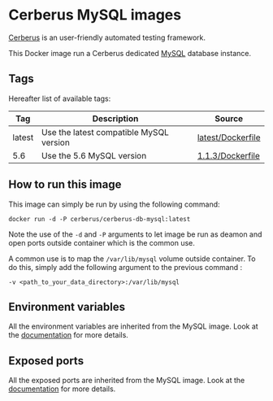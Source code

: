 Cerberus MySQL images
====================

[Cerberus](http://www.cerberus-testing.org/) is an user-friendly automated testing framework.

This Docker image run a Cerberus dedicated [MySQL](https://www.mysql.com/) database instance.

Tags
-------------

Hereafter list of available tags:

Tag     | Description                                   | Source
--------|-----------------------------------------------|-------------------------------
latest  | Use the latest compatible MySQL version       | [latest/Dockerfile](https://github.com/cerberustesting/cerberus-docker/blob/master/images/cerberus-db-mysql/5.6/Dockerfile)
5.6     | Use the 5.6 MySQL version                     | [1.1.3/Dockerfile](https://github.com/cerberustesting/cerberus-docker/blob/master/images/cerberus-db-mysql/5.6/Dockerfile)

How to run this image
-------------

This image can simply be run by using the following command:

    docker run -d -P cerberus/cerberus-db-mysql:latest

Note the use of the `-d` and `-P` arguments to let image be run as deamon and open ports outside container which is the common use.

A common use is to map the `/var/lib/mysql` volume outside container. To do this, simply add the following argument to the previous command :

    -v <path_to_your_data_directory>:/var/lib/mysql

Environment variables
-------------

All the environment variables are inherited from the MySQL image. Look at the [documentation](https://hub.docker.com/_/mysql/) for more details.

Exposed ports
-------------

All the exposed ports are inherited from the MySQL image. Look at the [documentation](https://hub.docker.com/_/mysql/) for more details.